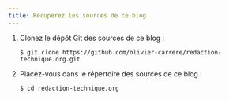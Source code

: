 ```yaml
---
title: Récupérez les sources de ce blog
---
```


1.  Clonez le dépôt Git des sources de ce blog :

    ``` console
    $ git clone https://github.com/olivier-carrere/redaction-technique.org.git
    ```

2.  Placez-vous dans le répertoire des sources de ce blog :

    ``` console
    $ cd redaction-technique.org
    ```
